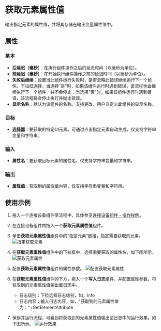# 获取元素属性值

输出指定元素的属性值，并将其存储在输出变量属性值中。

## 属性

### 基本

- **后延迟（毫秒）**：在执行组件操作之后的延迟时间（以毫秒为单位）。
- **前延迟（毫秒）**：在开始执行组件操作之前的延迟时间（以毫秒为单位）。
- **失败后继续**：设置当此组件运行失败时，是否忽略此错误继续运行下一个组件。下拉框选择，当选择"是"时，如果该组件运行时遇到错误，该流程也会继续执行下一个组件，并不会停止；当选择"否"时，如果该组件运行时遇到错误，该流程将会停止执行并抛出错误。
- **显示名称**：默认为该组件的名称。支持更改，用户自定义此组件的显示名称。

### 目标

- **[选择器](../Appendix/Selector.md)**：要获取的特定UI元素。可通过点击指定元素自动生成，仅支持字符串变量和字符串。

### 输入

- **属性名**：要获取目标元素的属性名，仅支持字符串变量和字符串。
  
### 输出

- **属性值**：获取到的属性值内容，仅支持字符串变量和字符串。

## 使用示例

1. 拖入一个连接设备组件至流程中，具体参见[连接设备组件 - 操作样例](./MobileConnect.md)。
2. 在连接设备组件内拖入一个**获取元素属性值**组件。
3. 单击**获取元素属性值**组件中的“指定元素”链接，指定需要获取的元素。
   ![指定获取元素](https://docimages.blob.core.chinacloudapi.cn/images/Activities/settinggettext20201223.png)

4. 在**获取元素属性值**组件中的下拉框中，选择需要获取的属性名，如下图所示。
   ![获取元素属性](https://docimages.blob.core.chinacloudapi.cn/images/Activities/getelementattribute20201223.png)
5. 配置**获取元素属性值**组件的属性参数。
   ![配置获取元素属性](https://docimages.blob.core.chinacloudapi.cn/images/Activities/dimvarial20201223.png)
6. 在**获取元素属性值**组件的下方，拖入一个**写入日志**组件，并配置属性参数，将获取到的元素属性值输出至日志中。
    - 日志级别：下拉选择日志级别，如，Info
    - 日志内容：输入日志内容，如，"获取到的元素属性值为："+GetElementAttribute
7. 保存并运行流程，可看到将获取到的元素属性值输出至日志中的运行效果，如下图所示。
   ![运行效果](https://docimages.blob.core.chinacloudapi.cn/images/Activities/showgetattribute20201223.png)